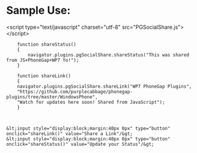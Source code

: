 Sample Use:
===============

&lt;script type="text/javascript" charset="utf-8" src="PGSocialShare.js"&gt;&lt;/script&gt;


        function shareStatus()
        {
            navigator.plugins.pgSocialShare.shareStatus("This was shared from JS+PhoneGap+WP7 Yo!");
        }

        function shareLink()
        {
        navigator.plugins.pgSocialShare.shareLink("WP7 PhoneGap Plugins",
        "https://github.com/purplecabbage/phonegap-plugins/tree/master/WindowsPhone",
        "Watch for updates here soon! Shared from JavaScript");
        }



    &lt;input style="display:block;margin:40px 0px" type="button" onclick="shareLink()" value="Share a Link"/&gt;
    &lt;input style="display:block;margin:40px 0px" type="button" onclick="shareStatus()" value="Update your Status"/&gt;
